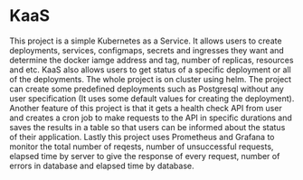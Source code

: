 # KaaS

This project is a simple Kubernetes as a Service. It allows users to create deployments, services, configmaps, secrets and ingresses they want and determine the docker iamge address and tag, number of replicas, resources and etc. KaaS also allows users to get status of a specific deployment or all of the deployments. The whole project is on cluster using helm. The project can create some predefined deployments such as Postgresql without any user specification (It uses some default values for creating the deployment). Another feature of this project is that it gets a health check API from user and creates a cron job to make requests to the API in specific durations and saves the results in a table so that users can be informed about the status of their application. Lastly this project uses Prometheus and Grafana to monitor the total number of reqests, number of unsuccessful requests, elapsed time by server to give the response of every request, number of errors in database and elapsed time by database.
